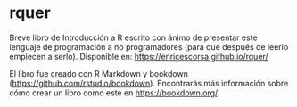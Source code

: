 # rquer
Breve libro de Introducción a R escrito con ánimo de presentar este lenguaje de programación a no programadores (para que después de leerlo empiecen a serlo). Disponible en: https://enricescorsa.github.io/rquer/

El libro fue creado con R Markdown y bookdown (https://github.com/rstudio/bookdown). Encontrarás más información sobre cómo crear un libro como este en https://bookdown.org/.
